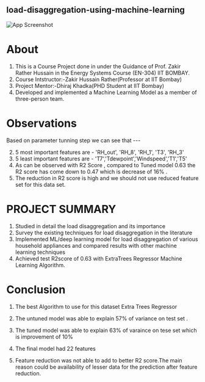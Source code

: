 ## load-disaggregation-using-machine-learning
![App Screenshot](https://th.bing.com/th/id/OIP.Zl_hi962EkdFKpdzEnOLiAHaJC?pid=ImgDet&rs=1)



 # About
1. This is a Course Project done in under the Guidance of Prof. Zakir Rather Hussain in the Energy Systems Course (EN-304) IIT BOMBAY.
2. Course Intstructor:-Zakir Hussain Rather(Professor at IIT Bombay)
3. Project Mentor:-Dhiraj Khadka(PHD Student at IIT Bombay)
4. Developed and implemented a Machine Learning Model as a member of three-person team. 


# Observations
  Based on parameter tunning step we can see that ---

2. 5 most important features are - 'RH_out', 'RH_8', 'RH_1', 'T3', 'RH_3'
3. 5 least important features are - 'T7','Tdewpoint','Windspeed','T1','T5'
4. As can be observed with R2 Score , compared to Tuned model 0.63 the R2 score has come down to 0.47 which is decrease of 16% .
5. The reduction in R2 score is high and we should not use reduced feature set for this data set.

# PROJECT SUMMARY
1. Studied in detail the load disaggregation and its importance 
2. Survey the existing techniques for load disaggregation in the literature 
3. Implemented ML/deep learning model for load disaggregation of various household appliances and compared results with other machine learning techniques
4. Achieved test R2score of 0.63  with ExtraTrees Regressor Machine Learning Algorithm.

# Conclusion
1. The best Algorithm to use for this dataset Extra Trees Regressor

2. The untuned model was able to explain 57% of variance on test set .

3. The tuned model was able to explain 63% of varaince on tese set which is improvement of 10%

4. The final model had 22 features

5. Feature reduction was not able to add to better R2 score.The main reason could be availability of lesser data for the prediction after feature reduction.
